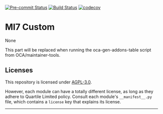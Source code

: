 
<!-- /!\ Non OCA Context : Set here the badge of your runbot / runboat instance. -->
[![Pre-commit Status](https://github.com/qrtl/mi7-custom/actions/workflows/pre-commit.yml/badge.svg?branch=15.0)](https://github.com/qrtl/mi7-custom/actions/workflows/pre-commit.yml?query=branch%3A15.0)
[![Build Status](https://github.com/qrtl/mi7-custom/actions/workflows/test.yml/badge.svg?branch=15.0)](https://github.com/qrtl/mi7-custom/actions/workflows/test.yml?query=branch%3A15.0)
[![codecov](https://codecov.io/gh/qrtl/mi7-custom/branch/15.0/graph/badge.svg)](https://codecov.io/gh/qrtl/mi7-custom)
<!-- /!\ Non OCA Context : Set here the badge of your translation instance. -->

<!-- /!\ do not modify above this line -->

# MI7 Custom

None

<!-- /!\ do not modify below this line -->

<!-- prettier-ignore-start -->

[//]: # (addons)

This part will be replaced when running the oca-gen-addons-table script from OCA/maintainer-tools.

[//]: # (end addons)

<!-- prettier-ignore-end -->

## Licenses

This repository is licensed under [AGPL-3.0](LICENSE).

However, each module can have a totally different license, as long as they adhere to Quartile Limited
policy. Consult each module's `__manifest__.py` file, which contains a `license` key
that explains its license.

----
<!-- /!\ Non OCA Context : Set here the full description of your organization. -->

